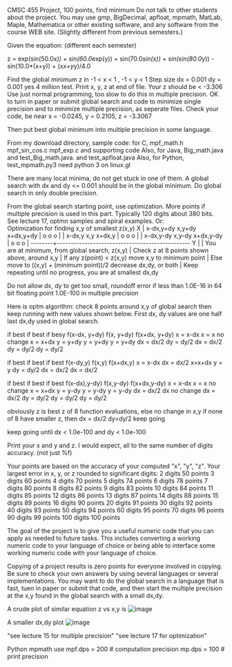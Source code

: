 CMSC 455 Project, 100 points, find minimum
Do not talk to other students about the project.
You may use gmp, BigDecimal, apfloat, mpmath, MatLab, Maple,
Mathematica or other existing software, and any software from
the course WEB site. (Slightly different from previous semesters.)

Given the equation:  (different each semester)

z = exp(sin(50.0*x)) + sin(60.0*exp(y)) +
    sin(70.0*sin(x)) + sin(sin(80.0*y)) -
    sin(10.0*(x+y)) + (x*x+y*y)/4.0

Find the global minimum z in -1 < x < 1 , -1 < y < 1
Step size dx = 0.001  dy = 0.001  yes 4 million test. 
Print x, y, z at end of file. Your z should be < -3.306
Use just normal programming, too slow to do this in multiple precision.
OK to turn in paper or submit global search and code to minimize
single precision and to minimize multiple precision, as seperate files.
Check your code, be near x = -0.0245, y = 0.2105, z = -3.3067

Then put best global minimum into multiple precision in some language.

From my  download  directory, sample code:
for C, mpf_math.h  mpf_sin_cos.c  mpf_exp.c  and supporting code 
Also, for Java, Big_math.java and test_Big_math.java.
            and test_apfloat.java
Also, for Python, test_mpmath.py3  need python 3 on linux.gl

There are many local minima, do not get stuck in one of them.
A global search with dx and dy <= 0.001 should be in the
global minimum. Do global search in only double precision.

From the global search starting point, use optimization.
More points if multiple precision is used in this part.
Typically 120 digits about 380 bits.
See lecture 17, optmn  samples and  spiral examples.
Or:  
              Optimization for finding x,y of smallest z(x,y)
        X
        |     x-dx,y+dy     x,y+dy      x+dx,y+dy 
        |         o          o           o
        |
        |     x-dx,y        x,y         x+dx,y 
        |         o          o           o
        |
        |     x-dx,y-dy     x,y-dy      x+dx,y-dy 
        |         o          o           o
        |
--------+------------------------------------------------ Y
        |
        |  You are at minimum, from global search, z(x,y)
        |  Check z at 8 points shown above, around  x,y
        |  If any z(point) < z(x,y) move  x,y  to minimum point
        |  Else move to ((x,y) + (minimum point))/2  decrease dx,dy, or both
        |  Keep repeating until no progress, you are at smallest dx,dy

Do not allow dx, dy to get too small, roundoff error if less than
1.0E-16  in 64 bit floating point
1.0E-100 in multiple precision


Here is  optm  algorithm: check 8 points around x,y of global search
then keep running with new values shown below.
First dx, dy values are one half last dx,dy used in global search.

if best                   if best                        if besy
f(x-dx, y+dy)             f(x, y+dy)                     f(x+dx, y+dy)
x = x-dx                  x = x no change                x = x+dx
y = y+dy                  y = y+dy                       y = y+dy
dx = dx/2                 dy = dy/2                      dx = dx/2
dy = dy/2                                                dy = dy/2



if best                   if best                        if best
f(x-dy,y)                 f(x,y)                         f(x+dx,y)
x = x-dx                  dx = dx/2                      x=x+dx
y = y                     dy = dy/2                      dx = dx/2
dx = dx/2 


if best                   if best                        if best
f(x-dx),y-dy)             f(x,y-dy)                      f(x+dx,y-dy)
x = x-dx                  x = x  no change               x = x+dx
y = y-dy                  y = y-dy                       y = y-dy
dx = dx/2                 dx  no change                  dx = dx/2
dy = dy/2                 dy = dy/2                      dy = dy/2

obviously z is best z of 8 function evaluations, else no change in x,y
if none of 8 have smaller z, then  dx = dx/2  dy=dy/2   keep going

keep going until dx < 1.0e-100  and  dy < 1.0e-100

			     

Print your x and y and z.
I would expect, all to the same number of digits accuracy. (not just %f)

Your points are based on the accuracy of your computed
"x", "y", "z".
Your largest error in x, y, or z rounded to significant digits:
  2 digits  50 points
  3 digits  60 points
  4 digits  70 points
  5 digits  74 points
  6 digits  78 points
  7 digits  80 points
  8 digits  82 points
  9 digits  83 points
 10 digits  84 points
 11 digits  85 points
 12 digits  86 points
 13 digits  87 points
 14 digits  88 points
 15 digits  89 points
 16 digits  90 points
 20 digits  91 points
 30 digits  92 points			     
 40 digits  93 points
 50 digits  94 points
 60 digits  95 points
 70 digits  96 points
 90 digits  99 points
100 digits 100 points

The goal of the project is to give you a useful
 numeric code that you can apply as needed to future
 tasks. This includes converting a working numeric code
 to your language of choice or being able to interface
 some working numeric code with your language of choice.

 Copying of a project results is zero points for everyone
 involved in copying. Be sure to check your own answers
 by using several languages or several implementations.
 You may want to do the global search in a language
 that is fast, tuen in paper or submit that code, and
 then start the multiple precision at the x,y found in
 the global search with a small dx,dy.

A crude plot of similar equation  z vs x,y is
![image](https://user-images.githubusercontent.com/60797103/145663232-3a9c6929-58ae-42ad-b65b-4f1ea20c21c6.png)

A smaller dx,dy plot
![image](https://user-images.githubusercontent.com/60797103/145663241-c913e88e-eab6-436c-b90a-ae13f587c1e3.png)

 "see lecture 15 for multiple precision" 
 "see lecture 17 for optimization" 

Python mpmath  use mpf.dps = 200 # computation precision
mp.dps  = 100 # print precision
